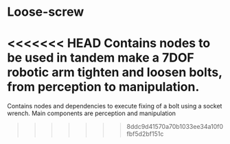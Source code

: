 # Loose-screw
<<<<<<< HEAD
Contains nodes to be used in tandem make a 7DOF robotic arm tighten and loosen bolts, from perception to manipulation.
=======
Contains nodes and dependencies to execute fixing of a bolt using a socket wrench. Main components are perception and manipulation
>>>>>>> 8ddc9d41570a70b1033ee34a10f0fbf5d2bf151c
